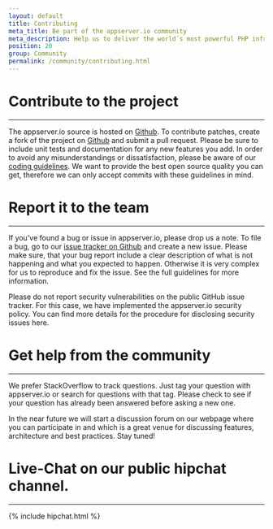 ```yaml
---
layout: default
title: Contributing
meta_title: Be part of the appserver.io community
meta_description: Help us to deliver the world´s most powerful PHP infrastructure. Report Bugs, tell us your experiences, help us to improve appserver.io.
position: 20
group: Community
permalink: /community/contributing.html
---
```


# Contribute to the project
***
The appserver.io source is hosted on [Github][github-repo]. To contribute patches, create a fork of the project on
[Github][github-repo] and submit a pull request. Please be sure to include unit tests and documentation
for any new features you add. In order to avoid any misunderstandings or dissatisfaction,
please be aware of our [coding guidelines](http://docs.appserver.io/master/organisational/guidelines.html).
We want to provide the best open source quality you can get, therefore we can only accept commits
with these guidelines in mind.

# Report it to the team
***
If you've found a bug or issue in appserver.io, please drop us a note. To file a bug, go to our
[issue tracker on Github](https://github.com/appserver-io/appserver/issues) and create a new issue.
Please make sure, that your bug report include a clear description of what is not
happening and what you expected to happen. Otherwise it is very complex for us to reproduce and fix the issue.
See the full guidelines for more information.

Please do not report security vulnerabilities on the public GitHub issue tracker.
For this case, we have implemented the appserver.io security policy.
You can find more details for the procedure for disclosing security issues here.

# Get help from the community
***
We prefer StackOverflow to track questions. Just tag your question with appserver.io or search for questions
with that tag. Please check to see if your question has already been answered before asking a new one.

In the near future we will start a discussion forum on our webpage where you can participate in and which
is a great venue for discussing features, architecture and best practices. Stay tuned!

# Live-Chat on our public hipchat channel.
***

{% include hipchat.html %}

[github-repo]: https://github.com/appserver-io/appserver
